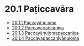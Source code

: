 # 20.1 Paṭiccavāra

* [20.1.1 Paccayānuloma](20.1/20.1.1.md)
* [20.1.2 Paccayapaccanīya](20.1/20.1.2.md)
* [20.1.3 Paccayānulomapaccanīya](20.1/20.1.3.md)
* [20.1.4 Paccayapaccanīyānuloma](20.1/20.1.4.md)
